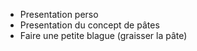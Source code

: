 - Presentation perso
- Presentation du concept de pâtes
- Faire une petite blague (graisser la pâte)
